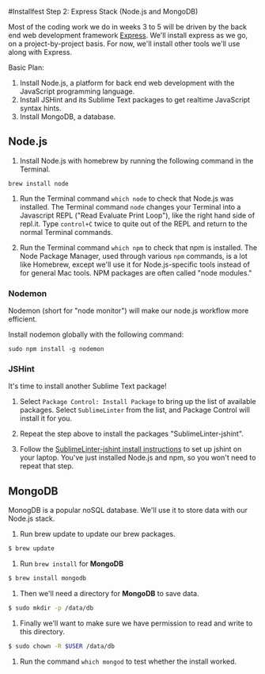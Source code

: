 #Installfest Step 2: Express Stack (Node.js and MongoDB)

Most of the coding work we do in weeks 3 to 5 will be driven by the back end web development framework <a href="http://expressjs.com/" target="_blank">Express</a>. We'll install express as we go, on a project-by-project basis. For now, we'll install other tools we'll use along with Express.

Basic Plan:

1. Install Node.js, a platform for back end web development with the JavaScript programming language. 
2. Install JSHint and its Sublime Text packages to get realtime JavaScript syntax hints.
3. Install MongoDB, a database. 

## Node.js

1. Install Node.js with homebrew by running the following command in the Terminal.

  ```
  brew install node
  ```


1. Run the Terminal command `which node` to check that Node.js was installed. The Terminal command `node` changes your Terminal into a Javascript REPL ("Read Evaluate Print Loop"), like the right hand side of repl.it.  Type `control+C` twice to quite out of the REPL and return to the normal Terminal commands.  

1. Run the Terminal command `which npm` to check that npm is installed. The Node Package Manager, used through various `npm` commands, is a lot like Homebrew, except we'll use it for Node.js-specific tools instead of for general Mac tools. NPM packages are often called "node modules."

### Nodemon

Nodemon (short for "node monitor") will make our node.js workflow more efficient. 

Install nodemon globally with the following command:
  
  ```
  sudo npm install -g nodemon
  ```

### JSHint

It's time to install another Sublime Text package!

1. Select `Package Control: Install Package` to bring up the list of available packages.  Select `SublimeLinter` from the list, and Package Control will install it for you.

1. Repeat the step above to install the packages "SublimeLinter-jshint".

1. Follow the <a href="https://github.com/SublimeLinter/SublimeLinter-jshint" target="_blank">SublimeLinter-jshint install instructions</a> to set up jshint on your laptop. You've just installed Node.js and npm, so you won't need to repeat that step.


## MongoDB

MonogDB is a popular noSQL database.  We'll use it to store data with our Node.js stack. 

1. Run brew update to update our brew packages.

  ```bash
  $ brew update
  ```
1. Run `brew install` for **MongoDB**

  ```bash
  $ brew install mongodb
  ```

1. Then we'll need a directory for **MongoDB** to save data.

  ```bash
  $ sudo mkdir -p /data/db
  ```

1. Finally we'll want to make sure we have permission to read and write to this directory.

  ```bash
  $ sudo chown -R $USER /data/db
  ```

1. Run the command `which mongod` to test whether the install worked.  
